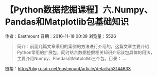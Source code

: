 # 【Python数据挖掘课程】六.Numpy、Pandas和Matplotlib包基础知识
作者：Eastmount
日期：2016-11-18 00:39
浏览量：5526
> 简介：前面几篇文章采用的案例的方法进行介绍的，这篇文章主要介绍Python常用的扩展包，同时结合数据挖掘相关知识介绍该包具体的用法，主要介绍Numpy、Pandas和Matplotlib三个包。目录：
  ...

 链接：http://blog.csdn.net/eastmount/article/details/53144633
